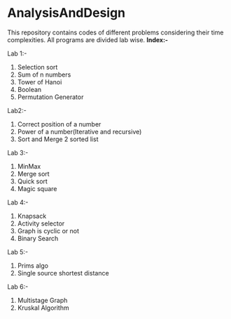 # AnalysisAndDesign
This repository contains codes of different problems considering their time complexities. All programs are divided lab wise.
**Index:-**

Lab 1:-
1. Selection sort
2. Sum of n numbers
3. Tower of Hanoi
4. Boolean
5. Permutation Generator 

Lab2:-
1. Correct position of a number
2. Power of a number(Iterative and recursive)
3. Sort and Merge 2 sorted list

Lab 3:-
1. MinMax
2. Merge sort
3. Quick sort
4. Magic square

Lab 4:-
1. Knapsack
2. Activity selector
3. Graph is cyclic or not
4. Binary Search

Lab 5:-
1. Prims algo
2. Single source shortest distance

Lab 6:-
1. Multistage Graph
2. Kruskal Algorithm
